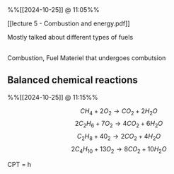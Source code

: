 ## 
%%[[2024-10-25]] @ 11:05%%

[[lecture 5 - Combustion and energy.pdf]]

Mostly talked about different types of fuels

## 

Combustion, 
Fuel
Materiel that undergoes combutsion


## Balanced chemical reactions
%%[[2024-10-25]] @ 11:15%%

$$CH_{4} + 2O_{2} \to CO_{2} + 2H_{2}O$$
$$2 C_{2}H_{6} + 7 O_{2} \to 4 CO_{2} + 6 H_{2}O$$
$$C_{2}H_{8} + 4 0_{2} \to 2CO_{2} + 4H_{2}O$$
$$2 C_{4}H_{10} + 13 O_{2} \to 8 CO_{2} + 10 H_{2}O$$

CPT = h

